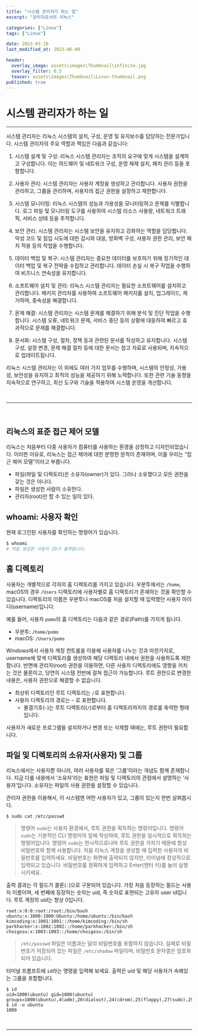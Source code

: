 ```yaml
---
title: "시스템 관리자가 하는 일"
excerpt: "관리자로서의 리눅스"

categories: ["Linux"]
tags: ["Linux"]

date: 2023-03-10
last_modified_at: 2023-06-09 

header:
  overlay_image: assets\images\Thumbnail\infinite.jpg
  overlay_filter: 0.5 
  teaser: assets\images\Thumbnail\Linux-thumbnail.png
published: true
---
```


# 시스템 관리자가 하는 일

***

 시스템 관리자는 리눅스 시스템의 설치, 구성, 운영 및 유지보수를 담당하는 전문가입니다. 시스템 관리자의 주요 역할과 책임은 다음과 같습니다:

1. 시스템 설계 및 구성: 리눅스 시스템 관리자는 조직의 요구에 맞게 시스템을 설계하고 구성합니다. 이는 하드웨어 및 네트워크 구성, 운영 체제 설치, 패치 관리 등을 포함합니다.

2. 사용자 관리: 시스템 관리자는 사용자 계정을 생성하고 관리합니다. 사용자 권한을 관리하고, 그룹을 관리하며, 사용자의 접근 권한을 설정하고 제한합니다.

3. 시스템 모니터링: 리눅스 시스템의 성능과 가용성을 모니터링하고 문제를 식별합니다. 로그 파일 및 모니터링 도구를 사용하여 시스템 리소스 사용량, 네트워크 트래픽, 서비스 상태 등을 추적합니다.

4. 보안 관리: 시스템 관리자는 시스템 보안을 유지하고 강화하는 역할을 담당합니다. 악성 코드 및 침입 시도에 대한 감시와 대응, 방화벽 구성, 사용자 권한 관리, 보안 패치 적용 등의 작업을 수행합니다.

5. 데이터 백업 및 복구: 시스템 관리자는 중요한 데이터를 보호하기 위해 정기적인 데이터 백업 및 복구 전략을 수립하고 관리합니다. 데이터 손실 시 복구 작업을 수행하여 비즈니스 연속성을 유지합니다.

6. 소프트웨어 설치 및 관리: 리눅스 시스템 관리자는 필요한 소프트웨어를 설치하고 관리합니다. 패키지 관리자를 사용하여 소프트웨어 패키지를 설치, 업그레이드, 제거하며, 종속성을 해결합니다.

7. 문제 해결: 시스템 관리자는 시스템 문제를 해결하기 위해 분석 및 진단 작업을 수행합니다. 시스템 오류, 네트워크 문제, 서비스 중단 등의 상황에 대응하여 빠르고 효과적으로 문제를 해결합니다.

8. 문서화: 시스템 구성, 절차, 정책 등과 관련된 문서를 작성하고 유지합니다. 시스템 구성, 설정 변경, 문제 해결 절차 등에 대한 문서는 참고 자료로 사용되며, 지속적으로 업데이트됩니다.

리눅스 시스템 관리자는 이 외에도 여러 가지 업무를 수행하며, 시스템의 안정성, 가용성, 보안성을 유지하고 최적의 성능을 제공하기 위해 노력합니다. 또한 관련 기술 동향을 지속적으로 연구하고, 최신 도구와 기술을 적용하여 시스템 운영을 개선합니다.

<br>

---

<br>

## 리눅스의 표준 접근 제어 모델

 리눅스는 처음부터 다중 사용자가 컴퓨터를 사용하는 환경을 상정하고 디자인되었습니다. 이러한 이유로, 리눅스는 접근 제어에 대한 분명한 원칙이 존재하며, 이를 우리는 “접근 제어 모델”이라고 부릅니다.

- 파일(파일 및 디렉토리)은 소유자(owner)가 있다. 그러나 소유했다고 모든 권한을 갖는 것은 아니다.
- 파일은 생성한 사람이 소유한다.
- 관리자(root)만 할 수 있는 일이 있다.

## whoami: 사용자 확인

현재 로그인된 사용자를 확인하는 명령어가 있습니다. 

```bash
$ whoami
# 처음 생성한 사용자 ID가 출력됩니다.
```

## 홈 디렉토리

사용자는 개별적으로 각자의 홈 디렉토리를 가지고 있습니다. 우분투에서는 `/home`, macOS의 경우 `/Users` 디렉토리에 사용자별로 홈 디렉토리가 존재하는 것을 확인할 수 있습니다. 디렉토리의 이름은 우분투나 macOS를 처음 설치할 때 입력했던 사용자 아이디(username)입니다.

예를 들어, 사용자 `pomo`의 홈 디렉토리는 다음과 같은 경로(Path)를 가지게 됩니다.

- 우분투: `/home/pomo`
- macOS: `/Users/pomo`

Windows에서 사용자 계정 컨트롤을 이용해 사용자를 나누는 것과 마찬가지로, username에 맞게 디렉토리를 생성하여 해당 디렉토리 내에서 권한을 사용하도록 제한합니다. 반면에 관리자(root) 권한을 이용하면, 다른 사용자 디렉토리에도 영향을 끼치는 것은 물론이고, 당연히 시스템 전반에 걸쳐 접근이 가능합니다. 루트 권한으로 변경한 내용은, 사용자 권한으로 해결할 수 없습니다. 

- 최상위 디렉토리인 루트 디렉토리는 `/`로 표현합니다.
- 사용자 디렉토리의 경로는 `~` 로 표현합니다.
  - 물결기호(`~`)는 루트 디렉토리(`/`)로부터 홈 디렉토리까지의 경로를 축약한 형태입니다.

사용자가 새로운 프로그램을 설치하거나 변경 또는 삭제할 때에는, 루트 권한이 필요합니다. 

## 파일 및 디렉토리의 소유자(사용자) 및 그룹

리눅스에서는 사용자뿐 아니라, 여러 사용자를 묶은 ‘그룹’이라는 개념도 함께 존재합니다. 지금 다룰 내용에서 ‘소유자’라는 표현은 파일 및 디렉토리의 관점에서 설명하는 ‘사용자’입니다. 소유자는 파일의 사용 권한을 설정할 수 있습니다.

관리자 권한을 이용해서, 이 시스템엔 어떤 사용자가 있고, 그룹이 있는지 한번 살펴봅시다.

```
$ sudo cat /etc/passwd
```

> 명령어 `sudo`는 사용자 환경에서, 루트 권한을 획득하는 명령어입니다. 명령어 `sudo`는 기본적인 CLI 명령어의 앞에 작성하여, 루트 권한을 일시적으로 획득하는 명령어입니다. 명령어 `sudo`는 한시적으로나마 루트 권한을 가지기 때문에 항상 비밀번호와 함께 사용합니다. 처음 리눅스 계정을 생성할 때 입력한 사용자의 비밀번호를 입력하세요. 비밀번호는 화면에 출력되지 않지만, 터미널에 정상적으로 입력되고 있습니다. 비밀번호를 정확하게 입력하고 Enter(엔터 키)를 눌러 실행시키세요.

 출력 결과는 각 필드가 콜론(`:`)으로 구분되어 있습니다. 가장 처음 등장하는 필드는 사용자 이름이며, 세 번째에 등장하는 숫자는 uid, 즉 숫자로 표현되는 고유의 user id입니다. 루트 계정의 uid는 항상 0입니다.

```
root:x:0:0:root:/root:/bin/bash
ubuntu:x:1000:1000:Ubuntu:/home/ubuntu:/bin/bash
kimcoding:x:1001:1001::/home/kimcoding:/bin/sh
parkhacker:x:1002:1002::/home/parkhacker:/bin/sh
choigosu:x:1003:1003::/home/choigosu:/bin/sh
```

> `/etc/passwd` 파일은 이름과는 달리 비밀번호를 포함하지 않습니다. 실제로 비밀번호가 저장되어 있는 파일은 `/etc/shadow` 파일이며, 비밀번호 문자열은 암호화되어 있습니다.

터미널 프롬프트에 `id`라는 명령을 입력해 보세요. 출력은 uid 및 해당 사용자가 속해있는 그룹을 포함합니다.

```
$ id
uid=1000(ubuntu) gid=1000(ubuntu) groups=1000(ubuntu),4(adm),20(dialout),24(cdrom),25(floppy),27(sudo),29(audio),30(dip),44(video),46(plugdev),118(netdev),119(lxd)
$ id -u ubuntu
1000
```

<br>

---

<br>
